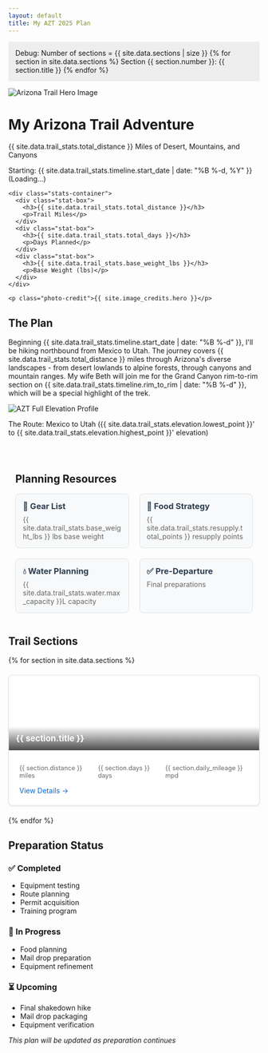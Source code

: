 ```yaml
---
layout: default
title: My AZT 2025 Plan
---
```


<!-- Debug output -->
<div style="background: #eee; padding: 1em; margin: 1em 0;">
Debug: Number of sections = {{ site.data.sections | size }}
{% for section in site.data.sections %}
Section {{ section.number }}: {{ section.title }}
{% endfor %}
</div>

<style>
.quick-links {
  margin: 2em 0;
  padding: 1em;
}

.link-grid {
  display: grid;
  grid-template-columns: repeat(auto-fit, minmax(200px, 1fr));
  gap: 1.5em;
  margin-top: 1em;
}

.link-card {
  background: #f8f9fa;
  border: 1px solid #dee2e6;
  border-radius: 8px;
  padding: 1em;
  text-decoration: none;
  color: inherit;
  transition: transform 0.2s;
}

.link-card:hover {
  transform: translateY(-2px);
  box-shadow: 0 2px 8px rgba(0,0,0,0.1);
}

.link-card h3 {
  margin: 0 0 0.5em 0;
  color: #2c3e50;
}

.link-card p {
  margin: 0;
  color: #666;
}

.section-grid {
  margin: 2em 0;
}

.sections-container {
  display: grid;
  grid-template-columns: repeat(auto-fit, minmax(300px, 1fr));
  gap: 1.5em;
  margin-top: 1em;
}

.section-card {
  background: #fff;
  border: 1px solid #dee2e6;
  border-radius: 8px;
  overflow: hidden;
  box-shadow: 0 1px 3px rgba(0,0,0,0.1);
}

.section-image {
  height: 150px;
  background-size: cover;
  background-position: center;
  position: relative;
}

.section-image-overlay {
  position: absolute;
  bottom: 0;
  left: 0;
  right: 0;
  padding: 1em;
  background: linear-gradient(transparent, rgba(0,0,0,0.7));
  color: white;
}

.section-image-overlay h3 {
  margin: 0;
  font-size: 1.2em;
}

.section-content {
  padding: 1.5em;
}

.section-details {
  display: flex;
  justify-content: space-between;
  align-items: center;
  margin-top: 1em;
}

.section-stats {
  display: flex;
  gap: 1em;
  margin: 0.5em 0;
  font-size: 0.9em;
  color: #666;
}

.section-link {
  display: inline-block;
  color: #0366d6;
  text-decoration: none;
}

.section-link:hover {
  text-decoration: underline;
}
</style>

<div class="hero-section">
  <img src="{{ site.baseurl }}/assets/images/azt-hero.jpg" alt="Arizona Trail Hero Image" class="hero-image">
  <div class="hero-content">
    <h1>My Arizona Trail Adventure</h1>
    <p class="subtitle">{{ site.data.trail_stats.total_distance }} Miles of Desert, Mountains, and Canyons</p>
    <div class="countdown">
      <p>Starting: {{ site.data.trail_stats.timeline.start_date | date: "%B %-d, %Y" }} (<span id="countdown">Loading...</span>)</p>
    </div>
    
    <div class="stats-container">
      <div class="stat-box">
        <h3>{{ site.data.trail_stats.total_distance }}</h3>
        <p>Trail Miles</p>
      </div>
      <div class="stat-box">
        <h3>{{ site.data.trail_stats.total_days }}</h3>
        <p>Days Planned</p>
      </div>
      <div class="stat-box">
        <h3>{{ site.data.trail_stats.base_weight_lbs }}</h3>
        <p>Base Weight (lbs)</p>
      </div>
    </div>
    
    <p class="photo-credit">{{ site.image_credits.hero }}</p>
  </div>
</div>

<div class="trail-overview">
  <h2>The Plan</h2>
  <p>Beginning {{ site.data.trail_stats.timeline.start_date | date: "%B %-d" }}, I'll be hiking northbound from Mexico to Utah. The journey covers {{ site.data.trail_stats.total_distance }} miles through Arizona's diverse landscapes - from desert lowlands to alpine forests, through canyons and mountain ranges. My wife Beth will join me for the Grand Canyon rim-to-rim section on {{ site.data.trail_stats.timeline.rim_to_rim | date: "%B %-d" }}, which will be a special highlight of the trek.</p>
</div>

<div class="elevation-overview">
  <img src="{{ site.baseurl }}/assets/images/elevation/azt_elevation_profile.png" alt="AZT Full Elevation Profile" class="full-elevation-profile">
  <p class="caption">The Route: Mexico to Utah ({{ site.data.trail_stats.elevation.lowest_point }}' to {{ site.data.trail_stats.elevation.highest_point }}' elevation)</p>
</div>

<div class="quick-links">
  <h2>Planning Resources</h2>
  <div class="link-grid">
    <a href="{{ site.baseurl }}/gear-list" class="link-card">
      <h3>🎒 Gear List</h3>
      <p>{{ site.data.trail_stats.base_weight_lbs }} lbs base weight</p>
    </a>
    <a href="{{ site.baseurl }}/food-plan" class="link-card">
      <h3>🍎 Food Strategy</h3>
      <p>{{ site.data.trail_stats.resupply.total_points }} resupply points</p>
    </a>
    <a href="{{ site.baseurl }}/water-strategies" class="link-card">
      <h3>💧 Water Planning</h3>
      <p>{{ site.data.trail_stats.water.max_capacity }}L capacity</p>
    </a>
    <a href="{{ site.baseurl }}/pre-departure-checklist" class="link-card">
      <h3>✅ Pre-Departure</h3>
      <p>Final preparations</p>
    </a>
  </div>
</div>

<div class="section-grid">
  <h2>Trail Sections</h2>
  <div class="sections-container">
    {% for section in site.data.sections %}
    <div class="section-card">
      <div class="section-image" style="background-image: url('{{ site.baseurl }}/assets/images/elevation/{{ section.number | prepend: '0' | slice: -2, 2 }}_elevation.png')">
        <div class="section-image-overlay">
          <h3>{{ section.title }}</h3>
        </div>
      </div>
      <div class="section-content">
        <div class="section-stats">
          <span>{{ section.distance }} miles</span>
          <span>{{ section.days }} days</span>
          <span>{{ section.daily_mileage }} mpd</span>
        </div>
        <div class="section-details">
          <a href="{{ site.baseurl }}/sections/{{ section.number | prepend: '0' | slice: -2, 2 }}_{{ section.title | replace: ' ', '_' | downcase }}" class="section-link">View Details →</a>
        </div>
      </div>
    </div>
    {% endfor %}
  </div>
</div>

<div class="preparation-status">
  <h2>Preparation Status</h2>
  <div class="status-grid">
    <div class="status-item">
      <h3>✅ Completed</h3>
      <ul>
        <li>Equipment testing</li>
        <li>Route planning</li>
        <li>Permit acquisition</li>
        <li>Training program</li>
      </ul>
    </div>
    <div class="status-item">
      <h3>🚧 In Progress</h3>
      <ul>
        <li>Food planning</li>
        <li>Mail drop preparation</li>
        <li>Equipment refinement</li>
      </ul>
    </div>
    <div class="status-item">
      <h3>⏳ Upcoming</h3>
      <ul>
        <li>Final shakedown hike</li>
        <li>Mail drop packaging</li>
        <li>Equipment verification</li>
      </ul>
    </div>
  </div>
</div>

<script>
  // Countdown Timer
  function updateCountdown() {
    const startDate = new Date('{{ site.data.trail_stats.timeline.start_date }}T07:00:00');
    const now = new Date();
    const diff = startDate - now;
    
    const days = Math.floor(diff / (1000 * 60 * 60 * 24));
    const hours = Math.floor((diff % (1000 * 60 * 60 * 24)) / (1000 * 60 * 60));
    
    document.getElementById('countdown').innerHTML = `${days} days, ${hours} hours`;
  }
  
  updateCountdown();
  setInterval(updateCountdown, 3600000); // Update every hour
</script>

*This plan will be updated as preparation continues* 